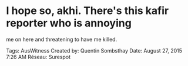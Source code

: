 # I hope so, akhi. There's this kafir reporter who is annoying
me on here and threatening to have me killed.

Tags: AusWitness
Created by: Quentin Sombsthay
Date: August 27, 2015 7:26 AM
Réseau: Surespot